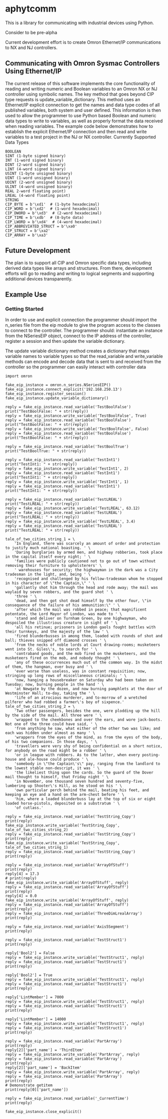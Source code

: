 # aphytcomm
This is a library for communicating with industrial devices using Python.

Consider to be pre-alpha

Current development effort is to create Omron Ethernet/IP communications to NX and NJ controllers.

## Communicating with Omron Sysmac Controllers Using Ethernet/IP

The current release of this software implements the core functionality of reading and writing numeric and Boolean variables to an Omron NX or NJ controller using symbolic names. The key method that goes beyond CIP type requests is update_variable_dictionary. This method uses an Ethernet/IP explicit connection to get the names and data type codes of all published variables, both system and user defined. This information is then used to allow the programmer to use Python based Boolean and numeric data types to write to variables, as well as properly format the data received when reading variables. The example code below demonstrates how to establish the explicit Ethernet/IP connection and then read and write variables to a test project in the NJ or NX controller.
Currently Supported Data Types

    BOOLEAN
    SINT (1-byte signed binary)
    INT (1-word signed binary)
    DINT (2-word signed binary)
    LINT (4-word signed binary)
    USINT (1-byte unsigned binary)
    UINT (1-word unsigned binary)
    UDINT (2-word unsigned binary)
    ULINT (4-word unsigned binary)
    REAL 2-word floating point)
    LREAL (4-word floating point)
    STRING
    CIP_BYTE = b'\xd1'  # (1-byte hexadecimal)
    CIP_WORD = b'\xd2'  # (1-word hexadecimal)
    CIP_DWORD = b'\xd3'  # (2-word hexadecimal)
    CIP_TIME = b'\xdb'  # (8-byte data)
    CIP_LWORD = b'\xd4'  # (4-word hexadecimal)
    CIP_ABBREVIATED_STRUCT = b'\xa0'
    CIP_STRUCT = b'\xa2'
    CIP_ARRAY = b'\xa3'

## Future Development

The plan is to support all CIP and Omron specific data types, including derived data types like arrays and structures. From there, development efforts will go to reading and writing to logical segments and supporting additional devices transparently.

## Example Use

### Getting Started

In order to use and explicit connection the programmer should import the n_series file from the eip module to give the program access to the classes to connect to the controller. The programmer should: instantiate an instance from the NSeriesEIP object, connect to the IP address of the controller, register a session and then update the variable dictionary.

The update variable dictionary method creates a dictionary that maps variable names to variable types so that the read_variable and write_variable methods can encode and decode data that is sent to and received from the controller so the programmer can easily interact with controller data 

    import omron
    
    fake_eip_instance = omron.n_series.NSeriesEIP()
    fake_eip_instance.connect_explicit('192.168.250.13')
    fake_eip_instance.register_session()
    fake_eip_instance.update_variable_dictionary()
    
    reply = fake_eip_instance.read_variable('TestBoolFalse')
    print("TestBoolFalse: " + str(reply))
    reply = fake_eip_instance.write_variable('TestBoolFalse', True)
    reply = fake_eip_instance.read_variable('TestBoolFalse')
    print("TestBoolFalse: " + str(reply))
    reply = fake_eip_instance.write_variable('TestBoolFalse', False)
    reply = fake_eip_instance.read_variable('TestBoolFalse')
    print("TestBoolFalse: " + str(reply))
    
    reply = fake_eip_instance.read_variable('TestBoolTrue')
    print("TestBoolTrue: " + str(reply))
    
    reply = fake_eip_instance.read_variable('TestInt1')
    print("TestInt1: " + str(reply))
    reply = fake_eip_instance.write_variable('TestInt1', 2)
    reply = fake_eip_instance.read_variable('TestInt1')
    print("TestInt1: " + str(reply))
    reply = fake_eip_instance.write_variable('TestInt1', 1)
    reply = fake_eip_instance.read_variable('TestInt1')
    print("TestInt1: " + str(reply))
    
    reply = fake_eip_instance.read_variable('TestLREAL')
    print("TestLREAL: " + str(reply))
    reply = fake_eip_instance.write_variable('TestLREAL', 63.12)
    reply = fake_eip_instance.read_variable('TestLREAL')
    print("TestLREAL: " + str(reply))
    reply = fake_eip_instance.write_variable('TestLREAL', 3.4)
    reply = fake_eip_instance.read_variable('TestLREAL')
    print("TestLREAL: " + str(reply))
    
    tale_of_two_cities_string_1 = \
        'In England, there was scarcely an amount of order and protection to justify much national boasting. ' \
        'Daring burglaries by armed men, and highway robberies, took place in the capital itself every night; ' \
        'families were publicly cautioned not to go out of town without removing their furniture to upholsterers' \
        ' warehouses for security; the highwayman in the dark was a City tradesman in the light, and, being ' \
        'recognised and challenged by his fellow-tradesman whom he stopped in his character of \"the Captain,\" ' \
        'gallantly shot him through the head and rode away; the mail was waylaid by seven robbers, and the guard shot ' \
        'three ' \
        'dead, and then got shot dead himself by the other four, \"in consequence of the failure of his ammunition:\" ' \
        'after which the mail was robbed in peace; that magnificent potentate, the Lord Mayor of London, was made to ' \
        'stand and deliver on Turnham Green, by one highwayman, who despoiled the illustrious creature in sight of ' \
        'all his retinue; prisoners in London gaols fought battles with their turnkeys, and the majesty of the law ' \
        'fired blunderbusses in among them, loaded with rounds of shot and ball; thieves snipped off diamond crosses ' \
        'from the necks of noble lords at Court drawing-rooms; musketeers went into St. Giles\'s, to search for ' \
        'contraband goods, and the mob fired on the musketeers, and the musketeers fired on the mob, and nobody thought ' \
        'any of these occurrences much out of the common way. In the midst of them, the hangman, ever busy and ' \
        'ever worse than useless, was in constant requisition; now, stringing up long rows of miscellaneous criminals; ' \
        'now, hanging a housebreaker on Saturday who had been taken on Tuesday; now, burning people in the hand ' \
        'at Newgate by the dozen, and now burning pamphlets at the door of Westminster Hall; to-day, taking the ' \
        'life of an atrocious murderer, and to-morrow of a wretched pilferer who had robbed a farmer\'s boy of sixpence.'
    tale_of_two_cities_string_2 = \
        'Two other passengers, besides the one, were plodding up the hill by the side of the mail. All three were ' \
        'wrapped to the cheekbones and over the ears, and wore jack-boots. Not one of the three could have said, ' \
        'from anything he saw, what either of the other two was like; and each was hidden under almost as many ' \
        'wrappers from the eyes of the mind, as from the eyes of the body, of his two companions. In those days, ' \
        'travellers were very shy of being confidential on a short notice, for anybody on the road might be a robber ' \
        'or in league with robbers. As to the latter, when every posting-house and ale-house could produce ' \
        'somebody in \"the Captain\'s\" pay, ranging from the landlord to the lowest stable non-descript, it was ' \
        'the likeliest thing upon the cards. So the guard of the Dover mail thought to himself, that Friday night ' \
        'in November, one thousand seven hundred and seventy-five, lumbering up Shooter\'s Hill, as he stood on his ' \
        'own particular perch behind the mail, beating his feet, and keeping an eye and a hand on the arm-chest before ' \
        'him, where a loaded blunderbuss lay at the top of six or eight loaded horse-pistols, deposited on a substratum ' \
        'of cutlass.'
    
    reply = fake_eip_instance.read_variable('TestString_Copy')
    print(reply)
    fake_eip_instance.write_variable('TestString_Copy', tale_of_two_cities_string_2)
    reply = fake_eip_instance.read_variable('TestString_Copy')
    print(reply)
    fake_eip_instance.write_variable('TestString_Copy', tale_of_two_cities_string_1)
    reply = fake_eip_instance.read_variable('TestString_Copy')
    print(reply)
    
    reply = fake_eip_instance.read_variable('ArrayOfStuff')
    print(reply)
    reply[4] = 17.3
    # print(reply)
    fake_eip_instance.write_variable('ArrayOfStuff', reply)
    reply = fake_eip_instance.read_variable('ArrayOfStuff')
    print(reply)
    reply[4] = 0.0
    fake_eip_instance.write_variable('ArrayOfStuff', reply)
    reply = fake_eip_instance.read_variable('ArrayOfStuff')
    print(reply)
    reply = fake_eip_instance.read_variable('ThreeDimLrealArray')
    print(reply)
    
    reply = fake_eip_instance.read_variable('Axis5Segment')
    print(reply)
    
    reply = fake_eip_instance.read_variable('TestStruct1')
    print(reply)
    
    reply['Bool2'] = False
    reply = fake_eip_instance.write_variable('TestStruct1', reply)
    reply = fake_eip_instance.read_variable('TestStruct1')
    print(reply)
    
    reply['Bool2'] = True
    reply = fake_eip_instance.write_variable('TestStruct1', reply)
    reply = fake_eip_instance.read_variable('TestStruct1')
    print(reply)
    
    reply['LintMember'] = 7000
    reply = fake_eip_instance.write_variable('TestStruct1', reply)
    reply = fake_eip_instance.read_variable('TestStruct1')
    print(reply)
    
    reply['LintMember'] = 14000
    reply = fake_eip_instance.write_variable('TestStruct1', reply)
    reply = fake_eip_instance.read_variable('TestStruct1')
    print(reply)
    
    reply = fake_eip_instance.read_variable('PartArray')
    print(reply)
    reply[2]['part_name'] = 'ThirdItem'
    reply = fake_eip_instance.write_variable('PartArray', reply)
    reply = fake_eip_instance.read_variable('PartArray')
    print(reply)
    reply[2]['part_name'] = 'BackItem'
    reply = fake_eip_instance.write_variable('PartArray', reply)
    reply = fake_eip_instance.read_variable('PartArray')
    print(reply)
    # Demonstrate getitem
    print(reply[0]['part_name'])
    
    reply = fake_eip_instance.read_variable('_CurrentTime')
    print(reply)
    
    fake_eip_instance.close_explicit()